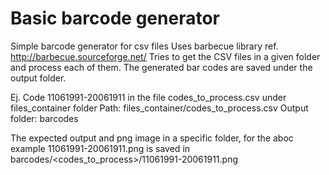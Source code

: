 # Basic barcode generator
Simple barcode generator for csv files
Uses barbecue library ref. http://barbecue.sourceforge.net/
Tries to get the CSV files in a given folder and process each of them. The generated bar codes are saved under the output folder.

Ej.
Code 11061991-20061911 in the file codes_to_process.csv under files_container folder
Path: files_container/codes_to_process.csv
Output folder: barcodes

The expected output and png image in a specific folder, for the aboc example
11061991-20061911.png is saved in barcodes/<codes_to_process>/11061991-20061911.png
